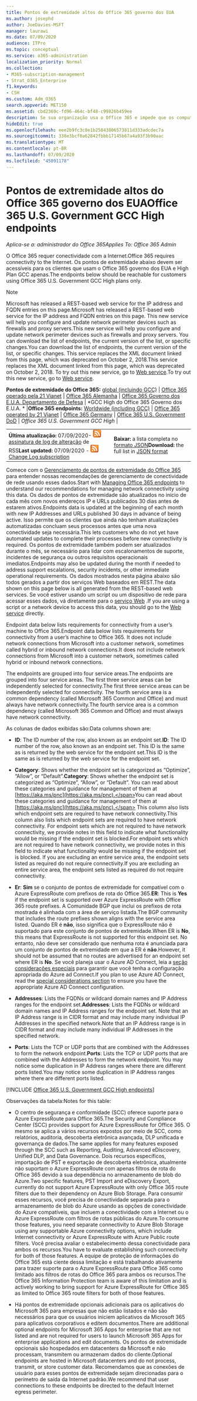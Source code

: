 ```yaml
---
title: Pontos de extremidade altos do Office 365 governo dos EUA
ms.author: josephd
author: JoeDavies-MSFT
manager: laurawi
ms.date: 07/09/2020
audience: ITPro
ms.topic: conceptual
ms.service: o365-administration
localization_priority: Normal
ms.collection:
- M365-subscription-management
- Strat_O365_Enterprise
f1.keywords:
- CSH
ms.custom: Adm_O365
search.appverid: MET150
ms.assetid: cbd2369c-fd96-464c-bf48-c99826b459ee
description: Se sua organização usa o Office 365 e impede que os computadores na sua rede se conectem à Internet, abaixo você encontrará os pontos de extremidade (FQDNs, portas, URLs, IPv4 e intervalos de endereços IPv6) que devem ser incluídos nas listas de permissão de saída para garantir que os computadores possam usar o Office 365 com êxito.
hideEdit: true
ms.openlocfilehash: eee2b9fc3c0e1b25843806573811d333adcdec7a
ms.sourcegitcommit: 338e3bcf0a62842fbbb17145b67a4a93f3b90aac
ms.translationtype: MT
ms.contentlocale: pt-BR
ms.lasthandoff: 07/09/2020
ms.locfileid: "45091178"
---
```

# <a name="office-365-us-government-gcc-high-endpoints"></a><span data-ttu-id="ff64a-103">Pontos de extremidade altos do Office 365 governo dos EUA</span><span class="sxs-lookup"><span data-stu-id="ff64a-103">Office 365 U.S. Government GCC High endpoints</span></span>

 <span data-ttu-id="ff64a-104">*Aplica-se a: administrador do Office 365*</span><span class="sxs-lookup"><span data-stu-id="ff64a-104">*Applies To: Office 365 Admin*</span></span>

<span data-ttu-id="ff64a-105">O Office 365 requer conectividade com a Internet.</span><span class="sxs-lookup"><span data-stu-id="ff64a-105">Office 365 requires connectivity to the Internet.</span></span> <span data-ttu-id="ff64a-106">Os pontos de extremidade abaixo devem ser acessíveis para os clientes que usam o Office 365 governo dos EUA e High Plan GCC apenas.</span><span class="sxs-lookup"><span data-stu-id="ff64a-106">The endpoints below should be reachable for customers using Office 365 U.S. Government GCC High plans only.</span></span>
  
> [!NOTE]
> <span data-ttu-id="ff64a-107">Microsoft has released a REST-based web service for the IP address and FQDN entries on this page.</span><span class="sxs-lookup"><span data-stu-id="ff64a-107">Microsoft has released a REST-based web service for the IP address and FQDN entries on this page.</span></span> <span data-ttu-id="ff64a-108">This new service will help you configure and update network perimeter devices such as firewalls and proxy servers.</span><span class="sxs-lookup"><span data-stu-id="ff64a-108">This new service will help you configure and update network perimeter devices such as firewalls and proxy servers.</span></span> <span data-ttu-id="ff64a-109">You can download the list of endpoints, the current version of the list, or specific changes.</span><span class="sxs-lookup"><span data-stu-id="ff64a-109">You can download the list of endpoints, the current version of the list, or specific changes.</span></span> <span data-ttu-id="ff64a-110">This service replaces the XML document linked from this page, which was deprecated on October 2, 2018.</span><span class="sxs-lookup"><span data-stu-id="ff64a-110">This service replaces the XML document linked from this page, which was deprecated on October 2, 2018.</span></span> <span data-ttu-id="ff64a-111">To try out this new service, go to [Web service](office-365-ip-web-service.md).</span><span class="sxs-lookup"><span data-stu-id="ff64a-111">To try out this new service, go to [Web service](office-365-ip-web-service.md).</span></span>
  
 <span data-ttu-id="ff64a-112">**Pontos de extremidade do Office 365:** [global (incluindo GCC)](urls-and-ip-address-ranges.md) | [Office 365 operado pela 21 Vianet](urls-and-ip-address-ranges-21vianet.md)  | [Office 365 Alemanha](office-365-germany-endpoints.md)   |  [Office 365 Governo dos E.U.A. Departamento de Defesa](office-365-u-s-government-dod-endpoints.md) | \*GCC High do Office 365 Governo dos E.U.A. \* |</span><span class="sxs-lookup"><span data-stu-id="ff64a-112">**Office 365 endpoints:** [Worldwide (including GCC)](urls-and-ip-address-ranges.md) | [Office 365 operated by 21 Vianet](urls-and-ip-address-ranges-21vianet.md)  | [Office 365 Germany](office-365-germany-endpoints.md)  | [Office 365 U.S. Government DoD](office-365-u-s-government-dod-endpoints.md) | *Office 365 U.S. Government GCC High* |</span></span>
  
|||
|:-----|:-----|
|<span data-ttu-id="ff64a-113">**Última atualização:** 07/09/2020- ![ ](media/5dc6bb29-25db-4f44-9580-77c735492c4b.png) [assinatura de log de alteração](https://endpoints.office.com/version/USGOVGCCHigh?allversions=true&format=rss&clientrequestid=b10c5ed1-bad1-445f-b386-b919946339a7) de RSS</span><span class="sxs-lookup"><span data-stu-id="ff64a-113">**Last updated:** 07/09/2020 - ![RSS](media/5dc6bb29-25db-4f44-9580-77c735492c4b.png) [Change Log subscription](https://endpoints.office.com/version/USGOVGCCHigh?allversions=true&format=rss&clientrequestid=b10c5ed1-bad1-445f-b386-b919946339a7)</span></span> <br/> |<span data-ttu-id="ff64a-114">**Baixar:** a lista completa no [formato JSON](https://endpoints.office.com/endpoints/USGOVGCCHigh?clientrequestid=b10c5ed1-bad1-445f-b386-b919946339a7)</span><span class="sxs-lookup"><span data-stu-id="ff64a-114">**Download:** the full list in [JSON format](https://endpoints.office.com/endpoints/USGOVGCCHigh?clientrequestid=b10c5ed1-bad1-445f-b386-b919946339a7)</span></span> <br/> |

 <span data-ttu-id="ff64a-115">Comece com o [Gerenciamento de pontos de extremidade do Office 365](managing-office-365-endpoints.md) para entender nossas recomendações de gerenciamento de conectividade de rede usando esses dados.</span><span class="sxs-lookup"><span data-stu-id="ff64a-115">Start with [Managing Office 365 endpoints](managing-office-365-endpoints.md) to understand our recommendations for managing network connectivity using this data.</span></span> <span data-ttu-id="ff64a-116">Os dados de pontos de extremidade são atualizados no início de cada mês com novos endereços IP e URLs publicados 30 dias antes de estarem ativos.</span><span class="sxs-lookup"><span data-stu-id="ff64a-116">Endpoints data is updated at the beginning of each month with new IP Addresses and URLs published 30 days in advance of being active.</span></span> <span data-ttu-id="ff64a-117">Isso permite que os clientes que ainda não tenham atualizações automatizadas concluam seus processos antes que uma nova conectividade seja necessária.</span><span class="sxs-lookup"><span data-stu-id="ff64a-117">This lets customers who do not yet have automated updates to complete their processes before new connectivity is required.</span></span> <span data-ttu-id="ff64a-118">Os pontos de extremidade também podem ser atualizados durante o mês, se necessário para lidar com escalonamentos de suporte, incidentes de segurança ou outros requisitos operacionais imediatos.</span><span class="sxs-lookup"><span data-stu-id="ff64a-118">Endpoints may also be updated during the month if needed to address support escalations, security incidents, or other immediate operational requirements.</span></span> <span data-ttu-id="ff64a-119">Os dados mostrados nesta página abaixo são todos gerados a partir dos serviços Web baseados em REST.</span><span class="sxs-lookup"><span data-stu-id="ff64a-119">The data shown on this page below is all generated from the REST-based web services.</span></span> <span data-ttu-id="ff64a-120">Se você estiver usando um script ou um dispositivo de rede para acessar esses dados, vá diretamente para o [serviço Web](office-365-ip-web-service.md) .</span><span class="sxs-lookup"><span data-stu-id="ff64a-120">If you are using a script or a network device to access this data, you should go to the [Web service](office-365-ip-web-service.md) directly.</span></span>

<span data-ttu-id="ff64a-121">Endpoint data below lists requirements for connectivity from a user’s machine to Office 365.</span><span class="sxs-lookup"><span data-stu-id="ff64a-121">Endpoint data below lists requirements for connectivity from a user’s machine to Office 365.</span></span> <span data-ttu-id="ff64a-122">It does not include network connections from Microsoft into a customer network, sometimes called hybrid or inbound network connections.</span><span class="sxs-lookup"><span data-stu-id="ff64a-122">It does not include network connections from Microsoft into a customer network, sometimes called hybrid or inbound network connections.</span></span>

<span data-ttu-id="ff64a-123">The endpoints are grouped into four service areas.</span><span class="sxs-lookup"><span data-stu-id="ff64a-123">The endpoints are grouped into four service areas.</span></span> <span data-ttu-id="ff64a-124">The first three service areas can be independently selected for connectivity.</span><span class="sxs-lookup"><span data-stu-id="ff64a-124">The first three service areas can be independently selected for connectivity.</span></span> <span data-ttu-id="ff64a-125">The fourth service area is a common dependency (called Microsoft 365 Common and Office) and must always have network connectivity.</span><span class="sxs-lookup"><span data-stu-id="ff64a-125">The fourth service area is a common dependency (called Microsoft 365 Common and Office) and must always have network connectivity.</span></span>

<span data-ttu-id="ff64a-126">As colunas de dados exibidas são:</span><span class="sxs-lookup"><span data-stu-id="ff64a-126">Data columns shown are:</span></span>

- <span data-ttu-id="ff64a-127">**ID**: The ID number of the row, also known as an endpoint set.</span><span class="sxs-lookup"><span data-stu-id="ff64a-127">**ID**: The ID number of the row, also known as an endpoint set.</span></span> <span data-ttu-id="ff64a-128">This ID is the same as is returned by the web service for the endpoint set.</span><span class="sxs-lookup"><span data-stu-id="ff64a-128">This ID is the same as is returned by the web service for the endpoint set.</span></span>

- <span data-ttu-id="ff64a-129">**Category**: Shows whether the endpoint set is categorized as “Optimize”, “Allow”, or “Default”.</span><span class="sxs-lookup"><span data-stu-id="ff64a-129">**Category**: Shows whether the endpoint set is categorized as “Optimize”, “Allow”, or “Default”.</span></span> <span data-ttu-id="ff64a-130">You can read about these categories and guidance for management of them at [https://aka.ms/pnc](https://aka.ms/pnc).</span><span class="sxs-lookup"><span data-stu-id="ff64a-130">You can read about these categories and guidance for management of them at [https://aka.ms/pnc](https://aka.ms/pnc).</span></span> <span data-ttu-id="ff64a-131">This column also lists which endpoint sets are required to have network connectivity.</span><span class="sxs-lookup"><span data-stu-id="ff64a-131">This column also lists which endpoint sets are required to have network connectivity.</span></span> <span data-ttu-id="ff64a-132">For endpoint sets which are not required to have network connectivity, we provide notes in this field to indicate what functionality would be missing if the endpoint set is blocked.</span><span class="sxs-lookup"><span data-stu-id="ff64a-132">For endpoint sets which are not required to have network connectivity, we provide notes in this field to indicate what functionality would be missing if the endpoint set is blocked.</span></span> <span data-ttu-id="ff64a-133">If you are excluding an entire service area, the endpoint sets listed as required do not require connectivity.</span><span class="sxs-lookup"><span data-stu-id="ff64a-133">If you are excluding an entire service area, the endpoint sets listed as required do not require connectivity.</span></span>

- <span data-ttu-id="ff64a-134">**Er**: **Sim** se o conjunto de pontos de extremidade for compatível com o Azure ExpressRoute com prefixos de rota do Office 365.</span><span class="sxs-lookup"><span data-stu-id="ff64a-134">**ER**: This is **Yes** if the endpoint set is supported over Azure ExpressRoute with Office 365 route prefixes.</span></span> <span data-ttu-id="ff64a-135">A Comunidade BGP que inclui os prefixos de rota mostrada é alinhada com a área de serviço listada.</span><span class="sxs-lookup"><span data-stu-id="ff64a-135">The BGP community that includes the route prefixes shown aligns with the service area listed.</span></span> <span data-ttu-id="ff64a-136">Quando ER é **não**, isso significa que o ExpressRoute não é suportado para este conjunto de pontos de extremidade.</span><span class="sxs-lookup"><span data-stu-id="ff64a-136">When ER is **No**, this means that ExpressRoute is not supported for this endpoint set.</span></span> <span data-ttu-id="ff64a-137">No entanto, não deve ser considerado que nenhuma rota é anunciada para um conjunto de pontos de extremidade em que a ER é **não**.</span><span class="sxs-lookup"><span data-stu-id="ff64a-137">However, it should not be assumed that no routes are advertised for an endpoint set where ER is **No**.</span></span> <span data-ttu-id="ff64a-138">Se você planeja usar o Azure AD Connect, leia a [seção considerações especiais](https://docs.microsoft.com/azure/active-directory/hybrid/reference-connect-instances#microsoft-azure-government) para garantir que você tenha a configuração apropriada do Azure ad Connect.</span><span class="sxs-lookup"><span data-stu-id="ff64a-138">If you plan to use Azure AD Connect, read the [special considerations section](https://docs.microsoft.com/azure/active-directory/hybrid/reference-connect-instances#microsoft-azure-government) to ensure you have the appropriate Azure AD Connect configuration.</span></span>

- <span data-ttu-id="ff64a-139">**Addresses**: Lists the FQDNs or wildcard domain names and IP Address ranges for the endpoint set.</span><span class="sxs-lookup"><span data-stu-id="ff64a-139">**Addresses**: Lists the FQDNs or wildcard domain names and IP Address ranges for the endpoint set.</span></span> <span data-ttu-id="ff64a-140">Note that an IP Address range is in CIDR format and may include many individual IP Addresses in the specified network.</span><span class="sxs-lookup"><span data-stu-id="ff64a-140">Note that an IP Address range is in CIDR format and may include many individual IP Addresses in the specified network.</span></span>
 
- <span data-ttu-id="ff64a-141">**Ports**: Lists the TCP or UDP ports that are combined with the Addresses to form the network endpoint.</span><span class="sxs-lookup"><span data-stu-id="ff64a-141">**Ports**: Lists the TCP or UDP ports that are combined with the Addresses to form the network endpoint.</span></span> <span data-ttu-id="ff64a-142">You may notice some duplication in IP Address ranges where there are different ports listed.</span><span class="sxs-lookup"><span data-stu-id="ff64a-142">You may notice some duplication in IP Address ranges where there are different ports listed.</span></span>
 
[!INCLUDE [Office 365 U.S. Government GCC High endpoints](./includes/office-365-u.s.-government-gcc-high-endpoints.md)]

<span data-ttu-id="ff64a-143">Observações da tabela:</span><span class="sxs-lookup"><span data-stu-id="ff64a-143">Notes for this table:</span></span>

- <span data-ttu-id="ff64a-144">O centro de segurança e conformidade (SCC) oferece suporte para o Azure ExpressRoute para Office 365.</span><span class="sxs-lookup"><span data-stu-id="ff64a-144">The Security and Compliance Center (SCC) provides support for Azure ExpressRoute for Office 365.</span></span> <span data-ttu-id="ff64a-145">O mesmo se aplica a vários recursos expostos por meio de SCC, como relatórios, auditoria, descoberta eletrônica avançada, DLP unificada e governança de dados.</span><span class="sxs-lookup"><span data-stu-id="ff64a-145">The same applies for many features exposed through the SCC such as Reporting, Auditing, Advanced eDiscovery, Unified DLP, and Data Governance.</span></span> <span data-ttu-id="ff64a-146">Dois recursos específicos, importação de PST e exportação de descoberta eletrônica, atualmente não suportam o Azure ExpressRoute com apenas filtros de rota do Office 365 devido à sua dependência no armazenamento de blob do Azure.</span><span class="sxs-lookup"><span data-stu-id="ff64a-146">Two specific features, PST Import and eDiscovery Export, currently do not support Azure ExpressRoute with only Office 365 route filters due to their dependency on Azure Blob Storage.</span></span> <span data-ttu-id="ff64a-147">Para consumir esses recursos, você precisa de conectividade separada para o armazenamento de blob do Azure usando as opções de conectividade do Azure compatíveis, que incluem a conectividade com a Internet ou o Azure ExpressRoute com filtros de rotas públicas do Azure.</span><span class="sxs-lookup"><span data-stu-id="ff64a-147">To consume those features, you need separate connectivity to Azure Blob Storage using any supportable Azure connectivity options, which include Internet connectivity or Azure ExpressRoute with Azure Public route filters.</span></span> <span data-ttu-id="ff64a-148">Você precisa avaliar o estabelecimento dessa conectividade para ambos os recursos.</span><span class="sxs-lookup"><span data-stu-id="ff64a-148">You have to evaluate establishing such connectivity for both of those features.</span></span> <span data-ttu-id="ff64a-149">A equipe de proteção de informações do Office 365 está ciente dessa limitação e está trabalhando ativamente para trazer suporte para o Azure ExpressRoute para Office 365 como limitado aos filtros de rotas do Office 365 para ambos os recursos.</span><span class="sxs-lookup"><span data-stu-id="ff64a-149">The Office 365 Information Protection team is aware of this limitation and is actively working to bring support for Azure ExpressRoute for Office 365 as limited to Office 365 route filters for both of those features.</span></span>

- <span data-ttu-id="ff64a-150">Há pontos de extremidade opcionais adicionais para os aplicativos do Microsoft 365 para empresas que não estão listados e não são necessários para que os usuários iniciem aplicativos da Microsoft 365 para aplicativos corporativos e editem documentos.</span><span class="sxs-lookup"><span data-stu-id="ff64a-150">There are additional optional endpoints for Microsoft 365 Apps for enterprise that are not listed and are not required for users to launch Microsoft 365 Apps for enterprise applications and edit documents.</span></span> <span data-ttu-id="ff64a-151">Os pontos de extremidade opcionais são hospedados em datacenters da Microsoft e não processam, transmitem ou armazenam dados do cliente.</span><span class="sxs-lookup"><span data-stu-id="ff64a-151">Optional endpoints are hosted in Microsoft datacenters and do not process, transmit, or store customer data.</span></span> <span data-ttu-id="ff64a-152">Recomendamos que as conexões de usuário para esses pontos de extremidade sejam direcionadas para o perímetro de saída da Internet padrão.</span><span class="sxs-lookup"><span data-stu-id="ff64a-152">We recommend that user connections to these endpoints be directed to the default Internet egress perimeter.</span></span>

